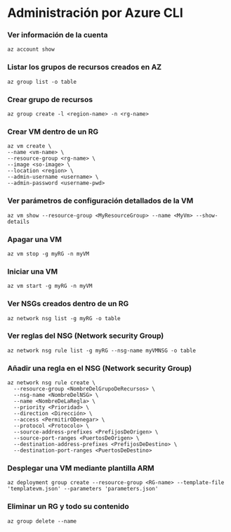 # Administración por Azure CLI
### Ver información de la cuenta
```
az account show
```
### Listar los grupos de recursos creados en AZ
```
az group list -o table
```
### Crear grupo de recursos
```
az group create -l <region-name> -n <rg-name>
```
### Crear VM dentro de un RG
```
az vm create \
--name <vm-name> \
--resource-group <rg-name> \
--image <so-image> \
--location <region> \
--admin-username <username> \
--admin-password <username-pwd>
```
### Ver parámetros de configuración detallados de la VM
```
az vm show --resource-group <MyResourceGroup> --name <MyVm> --show-details
```
### Apagar una VM
```
az vm stop -g myRG -n myVM
```
### Iniciar una VM
```
az vm start -g myRG -n myVM
```
### Ver NSGs creados dentro de un RG
```
az network nsg list -g myRG -o table
```
### Ver reglas del NSG (Network security Group)
```
az network nsg rule list -g myRG --nsg-name myVMNSG -o table
```
### Añadir una regla en el NSG (Network security Group)
```
az network nsg rule create \
  --resource-group <NombreDelGrupoDeRecursos> \
  --nsg-name <NombreDelNSG> \
  --name <NombreDeLaRegla> \
  --priority <Prioridad> \
  --direction <Dirección> \
  --access <PermitirODenegar> \
  --protocol <Protocolo> \
  --source-address-prefixes <PrefijosDeOrigen> \
  --source-port-ranges <PuertosDeOrigen> \
  --destination-address-prefixes <PrefijosDeDestino> \
  --destination-port-ranges <PuertosDeDestino>
```
### Desplegar una VM mediante plantilla ARM
```
az deployment group create --resource-group <RG-name> --template-file 'templatevm.json' --parameters 'parameters.json'
```
### Eliminar un RG y todo su contenido
```
az group delete --name
```